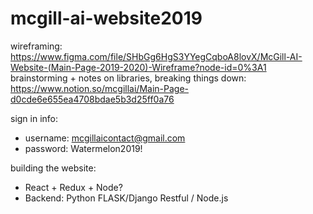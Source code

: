 # mcgill-ai-website2019

wireframing: https://www.figma.com/file/SHbGg6HgS3YYegCqboA8lovX/McGill-AI-Website-(Main-Page-2019-2020)-Wireframe?node-id=0%3A1
brainstorming + notes on libraries, breaking things down: https://www.notion.so/mcgillai/Main-Page-d0cde6e655ea4708bdae5b3d25ff0a76

sign in info: 
- username: mcgillaicontact@gmail.com
- password: Watermelon2019!

building the website: 
- React + Redux + Node? 
- Backend: Python FLASK/Django Restful / Node.js
